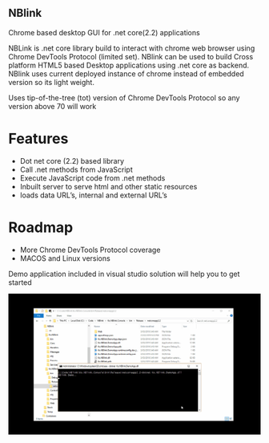 ## NBlink
Chrome based desktop GUI for .net core(2.2) applications


NBLink is .net core library build to interact with chrome web browser using Chrome DevTools Protocol (limited set). NBlink can be used to build Cross platform HTML5 based Desktop applications using .net core as backend. NBlink uses current deployed instance of chrome instead of embedded version so its light weight.

Uses tip-of-the-tree (tot) version of Chrome DevTools Protocol so any version above 70 will work 

# Features
- Dot net core (2.2) based library 
- Call .net methods from JavaScript
- Execute JavaScript code from .net methods   
- Inbuilt server to serve html and other static resources
- loads data URL’s, internal and external URL’s

# Roadmap
- More Chrome DevTools Protocol coverage 
- MACOS and Linux versions

Demo application included in visual studio solution will help you to get started

<p align="center"><img src="Assets/nblinkdemo.gif" /></p>
